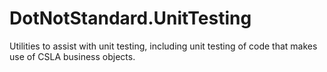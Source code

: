 # DotNotStandard.UnitTesting
Utilities to assist with unit testing, including unit testing of code that makes use of CSLA business objects.